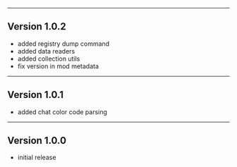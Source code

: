 ------------------------------------------------------
Version 1.0.2
------------------------------------------------------
- added registry dump command
- added data readers
- added collection utils
- fix version in mod metadata

------------------------------------------------------
Version 1.0.1
------------------------------------------------------
- added chat color code parsing

------------------------------------------------------
Version 1.0.0
------------------------------------------------------
- initial release
